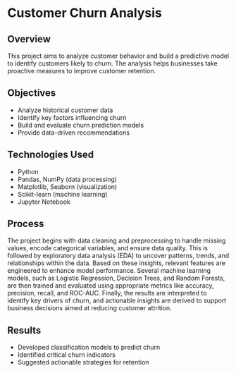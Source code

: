 # Customer Churn Analysis

## Overview

This project aims to analyze customer behavior and build a predictive model to identify customers likely to churn. The analysis helps businesses take proactive measures to improve customer retention.

## Objectives

- Analyze historical customer data
- Identify key factors influencing churn
- Build and evaluate churn prediction models
- Provide data-driven recommendations

## Technologies Used

- Python
- Pandas, NumPy (data processing)
- Matplotlib, Seaborn (visualization)
- Scikit-learn (machine learning)
- Jupyter Notebook

## Process

The project begins with data cleaning and preprocessing to handle missing values, encode categorical variables, and ensure data quality. This is followed by exploratory data analysis (EDA) to uncover patterns, trends, and relationships within the data. Based on these insights, relevant features are engineered to enhance model performance. Several machine learning models, such as Logistic Regression, Decision Trees, and Random Forests, are then trained and evaluated using appropriate metrics like accuracy, precision, recall, and ROC-AUC. Finally, the results are interpreted to identify key drivers of churn, and actionable insights are derived to support business decisions aimed at reducing customer attrition.

## Results

- Developed classification models to predict churn
- Identified critical churn indicators
- Suggested actionable strategies for retention
